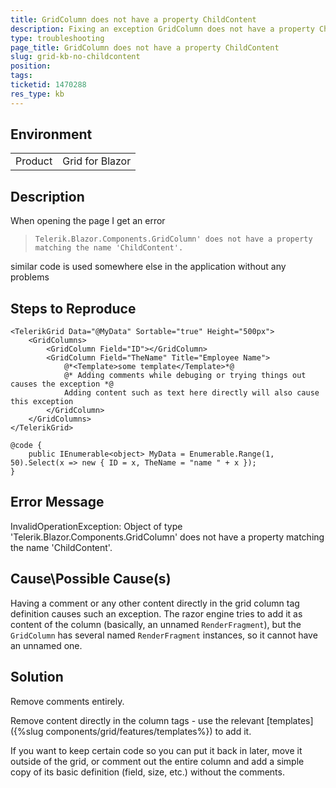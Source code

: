 ```yaml
---
title: GridColumn does not have a property ChildContent
description: Fixing an exception GridColumn does not have a property ChildContent.
type: troubleshooting
page_title: GridColumn does not have a property ChildContent
slug: grid-kb-no-childcontent
position: 
tags: 
ticketid: 1470288
res_type: kb
---
```


## Environment
<table>
	<tbody>
		<tr>
			<td>Product</td>
			<td>Grid for Blazor</td>
		</tr>
	</tbody>
</table>


## Description
When opening the page I get an error

> `Telerik.Blazor.Components.GridColumn' does not have a property matching the name 'ChildContent'. `

similar code is used somewhere else in the application without any problems


## Steps to Reproduce
````CSHTML
<TelerikGrid Data="@MyData" Sortable="true" Height="500px">
    <GridColumns>
        <GridColumn Field="ID"></GridColumn>
        <GridColumn Field="TheName" Title="Employee Name">
            @*<Template>some template</Template>*@
            @* Adding comments while debuging or trying things out causes the exception *@
            Adding content such as text here directly will also cause this exception
        </GridColumn>
    </GridColumns>
</TelerikGrid>

@code {
    public IEnumerable<object> MyData = Enumerable.Range(1, 50).Select(x => new { ID = x, TheName = "name " + x });
}
````

## Error Message
InvalidOperationException: Object of type 'Telerik.Blazor.Components.GridColumn' does not have a property matching the name 'ChildContent'.

## Cause\Possible Cause(s)
Having a comment or any other content directly in the grid column tag definition causes such an exception. The razor engine tries to add it as content of the column (basically, an unnamed `RenderFragment`), but the `GridColumn` has several named `RenderFragment` instances, so it cannot have an unnamed one.

## Solution
Remove comments entirely.

Remove content directly in the column tags - use the relevant [templates]({%slug components/grid/features/templates%}) to add it.

If you want to keep certain code so you can put it back in later, move it outside of the grid, or comment out the entire column and add a simple copy of its basic definition (field, size, etc.) without the comments.

